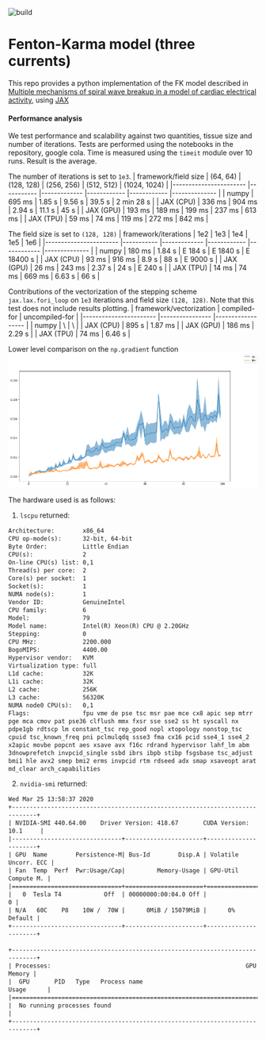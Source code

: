 ![build](https://github.com/epignatelli/fenton_karma_jax/workflows/build/badge.svg)

# Fenton-Karma model (three currents)


This repo provides a python implementation of the FK model described in [Multiple mechanisms of spiral wave breakup in a model of cardiac electrical activity](https://aip.scitation.org/doi/10.1063/1.1504242), using [JAX](https://github.com/google/jax)


#### Performance analysis

We test performance and scalability against two quantities, tissue size and number of iterations.
Tests are performed using the notebooks in the repository, google cola.
Time is measured using the `timeit` module over 10 runs. Result is the average.

The number of iterations is set to `1e3`.
|  framework/field size 	|  (64, 64) 	|  (128, 128) 	| (256, 256) 	| (512, 512) 	| (1024, 1024) 	|
|-----------------------	|-----------	|-------------	|------------	|------------	|--------------	|
| numpy                 	| 695 ms    	| 1.85 s     	| 9.56 s    	| 39.5 s    	| 2 min 28 s   	|
| JAX (CPU)             	| 336 ms    	| 904 ms      	| 2.94 s     	| 11.1 s     	| 45 s         	|
| JAX (GPU)             	| 193 ms    	| 189 ms      	| 199 ms     	| 237 ms     	| 613 ms       	|
| JAX (TPU)             	| 59 ms     	| 74 ms      	| 119 ms     	| 272 ms      	| 842 ms       	|


The field size is set to `(128, 128)`
|  framework/iterations 	| 1e2       	| 1e3         	| 1e4        	| 1e5        	| 1e6          	|
|-----------------------	|-----------	|-------------	|------------	|------------	|--------------	|
| numpy                 	| 180 ms        | 1.84 s      	| E 184 s     	| E 1840 s     	| E 18400 s    	|
| JAX (CPU)             	| 93 ms    	    | 916 ms      	| 8.9 s     	| 88 s      	| E 9000 s     	|
| JAX (GPU)             	| 26 ms     	| 243 ms      	| 2.37 s     	| 24 s     	    | E 240 s      	|
| JAX (TPU)             	| 14 ms       	| 74 ms      	| 669 ms     	| 6.63 s     	| 66 s       	|


Contributions of the vectorization of the stepping scheme `jax.lax.fori_loop` on `1e3` iterations and field size `(128, 128)`. Note that this test does not include results plotting.
|  framework/vectorization 	| compiled-for  	| uncompiled-for   	| 
|-----------------------	|----------------	|------------------	|
| numpy                 	| \             	| \                	|
| JAX (CPU)             	| 895 s    	        | 1.87 ms           | 
| JAX (GPU)             	| 186 ms        	| 2.29 s           	|
| JAX (TPU)             	| 74 ms           	| 6.46 s            |


Lower level comparison on the `np.gradient` function
![test](results/gradient.jpeg)

The hardware used is as follows:



1. `lscpu` returned:
    
```
Architecture:        x86_64
CPU op-mode(s):      32-bit, 64-bit
Byte Order:          Little Endian
CPU(s):              2
On-line CPU(s) list: 0,1
Thread(s) per core:  2
Core(s) per socket:  1
Socket(s):           1
NUMA node(s):        1
Vendor ID:           GenuineIntel
CPU family:          6
Model:               79
Model name:          Intel(R) Xeon(R) CPU @ 2.20GHz
Stepping:            0
CPU MHz:             2200.000
BogoMIPS:            4400.00
Hypervisor vendor:   KVM
Virtualization type: full
L1d cache:           32K
L1i cache:           32K
L2 cache:            256K
L3 cache:            56320K
NUMA node0 CPU(s):   0,1
Flags:               fpu vme de pse tsc msr pae mce cx8 apic sep mtrr pge mca cmov pat pse36 clflush mmx fxsr sse sse2 ss ht syscall nx pdpe1gb rdtscp lm constant_tsc rep_good nopl xtopology nonstop_tsc cpuid tsc_known_freq pni pclmulqdq ssse3 fma cx16 pcid sse4_1 sse4_2 x2apic movbe popcnt aes xsave avx f16c rdrand hypervisor lahf_lm abm 3dnowprefetch invpcid_single ssbd ibrs ibpb stibp fsgsbase tsc_adjust bmi1 hle avx2 smep bmi2 erms invpcid rtm rdseed adx smap xsaveopt arat md_clear arch_capabilities
```

2. `nvidia-smi` returned:

```
Wed Mar 25 13:58:37 2020       
+-----------------------------------------------------------------------------+
| NVIDIA-SMI 440.64.00    Driver Version: 418.67       CUDA Version: 10.1     |
|-------------------------------+----------------------+----------------------+
| GPU  Name        Persistence-M| Bus-Id        Disp.A | Volatile Uncorr. ECC |
| Fan  Temp  Perf  Pwr:Usage/Cap|         Memory-Usage | GPU-Util  Compute M. |
|===============================+======================+======================|
|   0  Tesla T4            Off  | 00000000:00:04.0 Off |                    0 |
| N/A   60C    P8    10W /  70W |      0MiB / 15079MiB |      0%      Default |
+-------------------------------+----------------------+----------------------+
                                                                               
+-----------------------------------------------------------------------------+
| Processes:                                                       GPU Memory |
|  GPU       PID   Type   Process name                             Usage      |
|=============================================================================|
|  No running processes found                                                 |
+-----------------------------------------------------------------------------+
```
